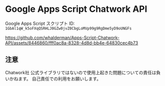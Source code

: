 # Google Apps Script Chatwork API

Google Apps Script スクリプト ID: `1GbAl1qW_k5oFXqQSRHLJ0GZw0jvZ0CbgLoMVp99g9RgDme5yD9oUNGFs`

https://github.com/whalderman/Apps-Script-Chatwork-API/assets/8446860/fff0ac8a-8328-4d8d-bb4e-64830cec4b73

## 注意
Chatwork社 公式ライブラリではないので使用上起きた問題についての責任は負いかねます。
自己責任での利用をお願いします。
